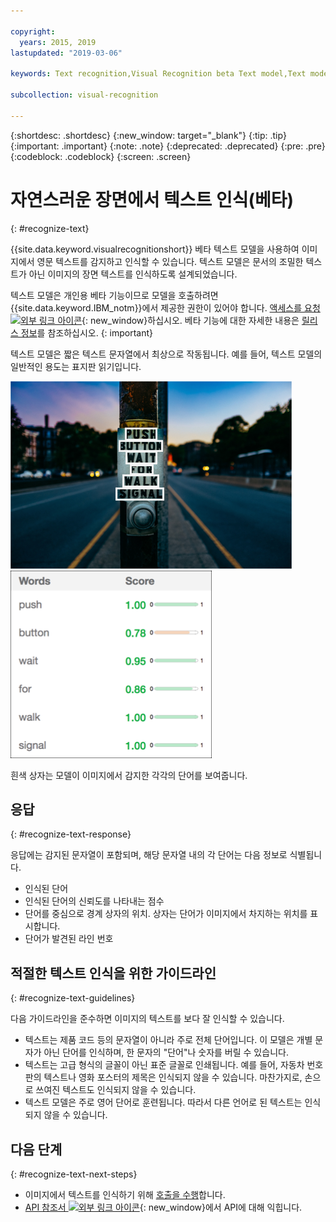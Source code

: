 ```yaml
---

copyright:
  years: 2015, 2019
lastupdated: "2019-03-06"

keywords: Text recognition,Visual Recognition beta Text model,Text model,recognize text

subcollection: visual-recognition

---
```


{:shortdesc: .shortdesc}
{:new_window: target="_blank"}
{:tip: .tip}
{:important: .important}
{:note: .note}
{:deprecated: .deprecated}
{:pre: .pre}
{:codeblock: .codeblock}
{:screen: .screen}

<!-- Link definitions -->

[api-ref-text]: https://{DomainName}/apidocs/visual-recognition/visual-recognition-v3-text

# 자연스러운 장면에서 텍스트 인식(베타)
{: #recognize-text}

{{site.data.keyword.visualrecognitionshort}} 베타 텍스트 모델을 사용하여 이미지에서 영문 텍스트를 감지하고 인식할 수 있습니다. 텍스트 모델은 문서의 조밀한 텍스트가 아닌 이미지의 장면 텍스트를 인식하도록 설계되었습니다. 

텍스트 모델은 개인용 베타 기능이므로 모델을 호출하려면 {{site.data.keyword.IBM_notm}}에서 제공한 권한이 있어야 합니다. [액세스를 요청 ![외부 링크 아이콘](../../icons/launch-glyph.svg "외부 링크 아이콘")](https://datasciencex.typeform.com/to/nU6efl){: new_window}하십시오. 베타 기능에 대한 자세한 내용은 [릴리스 정보](/docs/services/visual-recognition?topic=visual-recognition-release-notes#beta)를 참조하십시오.
{: important}

텍스트 모델은 짧은 텍스트 문자열에서 최상으로 작동됩니다. 예를 들어, 텍스트 모델의 일반적인 용도는 표지판 읽기입니다. 

![인식된 단어 주변에 경계 상자가 있는 도로 표지판. Unsplash에서 Annie Spratt가 찍은 사진](images/walk-signal-detection.png) ![도로 표지판 이미지에서 감지된 단어 및 신뢰도 점수](images/walk-signal-response.png)

흰색 상자는 모델이 이미지에서 감지한 각각의 단어를 보여줍니다. 

## 응답
{: #recognize-text-response}

응답에는 감지된 문자열이 포함되며, 해당 문자열 내의 각 단어는 다음 정보로 식별됩니다.

- 인식된 단어
- 인식된 단어의 신뢰도를 나타내는 점수
- 단어를 중심으로 경계 상자의 위치. 상자는 단어가 이미지에서 차지하는 위치를 표시합니다.
- 단어가 발견된 라인 번호

## 적절한 텍스트 인식을 위한 가이드라인
{: #recognize-text-guidelines}

다음 가이드라인을 준수하면 이미지의 텍스트를 보다 잘 인식할 수 있습니다.

- 텍스트는 제품 코드 등의 문자열이 아니라 주로 전체 단어입니다. 이 모델은 개별 문자가 아닌 단어를 인식하며, 한 문자의 "단어"나 숫자를 버릴 수 있습니다. 
- 텍스트는 고급 형식의 글꼴이 아닌 표준 글꼴로 인쇄됩니다. 예를 들어, 자동차 번호판의 텍스트나 영화 포스터의 제목은 인식되지 않을 수 있습니다. 마찬가지로, 손으로 쓰여진 텍스트도 인식되지 않을 수 있습니다.
- 텍스트 모델은 주로 영어 단어로 훈련됩니다. 따라서 다른 언어로 된 텍스트는 인식되지 않을 수 있습니다. 

## 다음 단계
{: #recognize-text-next-steps}

- 이미지에서 텍스트를 인식하기 위해 [호출을 수행](/docs/services/visual-recognition?topic=visual-recognition-tutorial-recognize-text#tutorial-recognize-text)합니다. 
- [API 참조서 ![외부 링크 아이콘](../../icons/launch-glyph.svg "외부 링크 아이콘")][api-ref-text]{: new_window}에서 API에 대해 익힙니다. 
